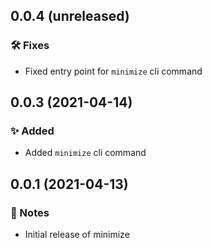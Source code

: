 0.0.4 (unreleased)
------------------

### :hammer_and_wrench: Fixes

- Fixed entry point for `minimize` cli command


0.0.3 (2021-04-14)
------------------

### :sparkles: Added

- Added `minimize` cli command


0.0.1 (2021-04-13)
------------------

### :notebook: Notes

- Initial release of minimize
